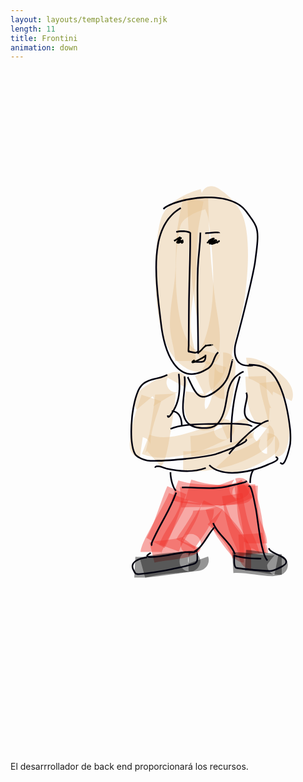 ```yaml
---
layout: layouts/templates/scene.njk
length: 11
title: Frontini
animation: down
---
```


<svg viewBox="0 0 390 844" xmlns="http://www.w3.org/2000/svg" xml:space="preserve" style="fill-rule:evenodd;clip-rule:evenodd;stroke-linejoin:round;stroke-miterlimit:2">
<path d="M9877.99 14317.8c-13.28-1.2-45.55-4.3-49.39-6-42.59-18.7-56.2-51-58-83.8-.6-10.9 47.72-88.8 47.72-88.8l-158.13 59.3c-118.11 15.5-236.76 3.8-355.04 11.5l12.56 194.6c125.12-8.1 250.58 3.6 375.49-13.8 15.57-2.2 194.97-67.4 219.63-81 55.7-30.9 53.11-80.9 52.48-92.4-1.81-33-15.52-65.4-58.3-84.2-4.55-2-30.73-15.2-80.5-1.4l51.48 186Z" style="fill:#ed312b;fill-opacity:.41" transform="translate(-1011.77 -1349.82) scale(.13128)"/><path d="M9201.75 14268.2c-28.41 78.7-176.82 329.3-234.77 450.7-24.12 50.6-33.32 89.5-33.32 105.2h195c0 3.9-1.79 16.1-1.79 16.1s1.04-3 1.73-4.8c37.07-97 223.89-410.5 256.56-501l-183.41-66.2Z" style="fill:#ed312b;fill-opacity:.41" transform="translate(-1011.77 -1349.82) scale(.13128)"/><path d="M9310.52 14344.7c-6.9 63.5-40.4 121.2-75.31 178.8-45.8 75.7-95.6 150.6-124.21 228.8l183.13 67c24.47-66.9 68.71-130.1 107.89-194.8 50.07-82.7 92.46-167.7 102.36-258.7l-193.86-21.1Z" style="fill:#ed312b;fill-opacity:.41" transform="translate(-1011.77 -1349.82) scale(.13128)"/><path d="M9529.4 14337.5c-59.65 125.6-141.79 239.4-206.83 362.3-30.31 57.4 5.87 111.5 13.96 119.9 21.73 22.5 50.53 35.8 89.84 27.8 8.62-1.8 35.47-5.1 61.5-40.2l-156.76-116c23.43-31.7 48.49-33.3 56.25-34.9 39.09-7.9 67.72 5.4 89.32 27.7 7.27 7.5 45.52 55.4 18.28 106.9 66.35-125.5 149.75-241.7 210.6-369.9l-176.16-83.6Z" style="fill:#ed312b;fill-opacity:.41" transform="translate(-1011.77 -1349.82) scale(.13128)"/><path d="M9548.01 14425.2c20.46 68.4 54.4 159 88.49 222.4 13.02 24.2 115.44 170.2 173.27 227.5 39.49 39.2 79.77 49.1 98.22 49.1v-195c10.52 0 44.67 12.7 44.67 12.7s-133.3-166-144.4-186.6c-28.46-53-56.33-128.8-73.41-186l-186.84 55.9Z" style="fill:#ed312b;fill-opacity:.41" transform="translate(-1011.77 -1349.82) scale(.13128)"/><path d="M9701.19 14298.7c19.23 119.8 39.73 243.7 79.96 358.1 25.6 72.8 66.26 134 80.78 211 3.09 16.4 10.69 48.9 24.04 67.9 21.01 30 50.8 47.4 90.27 47.4v-195c36.56 0 79.36 56.7 79.36 56.7s-1.4-9.9-2-13.1c-16.5-87.1-59.55-157.3-88.49-239.6-36.42-103.5-53.98-215.9-71.39-324.3l-192.53 30.9Z" style="fill:#ed312b;fill-opacity:.41" transform="translate(-1011.77 -1349.82) scale(.13128)"/><path d="M9819.98 14189.5c2.03 90.6 29.81 169.4 48.88 257.8 21.94 101.7 33.02 204.9 50.36 307.4 2.93 17.3 8.26 35 14.02 52.6 3.13 9.7 8.07 18.9 8.07 28.4h194.99c0-37.4-18.5-76.5-24.8-113.6-17.8-105.3-29.5-211.4-52-315.9-16.4-76-42.8-143.2-44.6-221.1l-194.92 4.4Z" style="fill:#ed312b;fill-opacity:.41" transform="translate(-1011.77 -1349.82) scale(.13128)"/><path d="m9862.07 14176.4-.13.1c-143.96 25.3-436.95 20.7-571.92-27.1l-65.18 183.7c158.35 56.2 501.95 65.1 670.87 35.4 53.32-9.4 71.91-33 77.73-40.1 28.76-35.4 28.26-70.4 13.16-103.3-6.74-14.7-19.34-33.9-45.53-47.3-11.87-6.1-58.82-14.6-76.71-17.2l-2.29 15.8Zm-.25 1.8c-10.04 6.2-36.01 22.6-39.74 27.2-28.07 34.6-27.48 68.8-12.72 101 2.36 5.1 16.08 17 29.8 28.1l22.66-156.3Z" style="fill:#ed312b;fill-opacity:.41" transform="translate(-1011.77 -1349.82) scale(.13128)"/><path d="M9185.96 14202.7c-65.52 151.8-118.2 349.1-195.92 489l170.46 94.7c80.58-145.1 136.57-349.1 204.5-506.5l-179.04-77.2ZM9355.77 14328.8c198.78 58.8 439.87 95.6 630.74-18.8l-100.19-167.2c-143.74 86-325.5 43.3-475.19-1l-55.36 187Z" style="fill:#ed312b;fill-opacity:.41" transform="translate(-1011.77 -1349.82) scale(.13128)"/><path d="M9843.95 14199.1c-.26 115.3-7.32 223.9 18.7 338.8 8.79 38.7 28.17 83.1 46.07 127.5 10.86 26.9 22.66 53.3 22.66 77.5h195.02c0-38.7-10.7-81.5-26.7-124.5-16-42.8-38.4-86.1-46.9-123.6-22.6-100.1-14.1-194.8-13.8-295.3l-195.05-.4Z" style="fill:#ed312b;fill-opacity:.41" transform="translate(-1011.77 -1349.82) scale(.13128)"/><path d="M9567.36 14563c81.49 79.6 206.28 207.9 231.95 322.7l190.3-42.5c-32.8-146.8-181.88-318-286.02-419.7l-136.23 139.5Z" style="fill:#ed312b;fill-opacity:.41" transform="translate(-1011.77 -1349.82) scale(.13128)"/><path d="M9430.21 14434.3c1.45 20-15.63 43.8-31.37 71.1-41.07 71.1-99.67 146.7-127.77 196.9l170.16 95.2c33.22-59.3 108.23-153.8 148.27-235.2 25.83-52.4 38.08-102.4 35.2-142.1l-194.49 14.1Z" style="fill:#ed312b;fill-opacity:.41" transform="translate(-1011.77 -1349.82) scale(.13128)"/><path d="M9319.15 14721.1c4.35-7.9 16.54-29.2 23.85-36 5.38-4.9 27.64-17.8 27.64-17.8s-2.68 1.1-4.68 2c-102.36 46-238.12 38.4-347.72 65.3l46.43 189.4c120.47-29.6 268.71-26.3 381.23-76.8 34.6-15.6 37.77-26.8 43.22-34.6 3.11-4.4 7.3-10.1 12.64-24.7l-182.61-66.8ZM9871.04 14854.5c80.88-6.4 167.46-7.3 247.16-23l-37.9-191.3c-72.3 14.3-151.03 14.1-224.48 19.9l15.22 194.4Z" style="fill:#ed312b;fill-opacity:.41" transform="translate(-1011.77 -1349.82) scale(.13128)"/><path d="M9386.01 15007.5c-6.58-1.5-24.11-5.7-27.17-7-12.73-5.7-21.54-12.7-27.94-18.9-24.39-23.6-31.04-50.2-29.41-76 1.19-18.8 7.24-40.7 26.86-61.1 3.24-3.4 40.76-25.1 40.76-25.1s-112.06 15.6-126.84 17.4c-118.92 15-237.35 39.7-357.43 33.1l-10.73 194.7c131.81 7.3 261.98-17.8 392.52-34.3 20.81-2.6 151.12-20.8 166.7-27 31.74-12.5 44.53-33.2 50.38-43.6 19.88-35.3 17.56-68.9-2.91-100.7-3.65-5.7-25.64-46-94.79-46v194.5ZM9808.81 15022.6c123.89-6.8 243.49 29.6 366.59 29.6 9.2 0 72-7.5 87.4-14.4 35.9-16 49.1-42.8 54.8-60.3 8.1-24.7 7.1-50-6.2-75.6-5.1-9.9-20.2-42.8-77-54.3l-38.5 191.2c-26.1-5.3-35.9-19.2-40.6-23.8-20.6-20.8-26.8-43.3-27.7-63.3-.8-16.6 69.8-96.7 69.8-96.7s-19.8 2.2-22 2.2c-126.7 0-249.85-36.3-377.35-29.3l10.76 194.7Z" style="fill-opacity:.41" transform="translate(-1011.77 -1349.82) scale(.13128)"/><path d="M8977.19 15067.3c132.6-36.2 278.26-43.2 414.93-55.8 5.82-.6 60.75-3.7 89.62-9.2 22.25-4.2 38.55-11.7 47.12-17 22.5-13.9 33.83-31.7 40.12-46.6 9.97-23.7 10.79-47.8 1.76-72.5l-183.13 67c-11.68-31.9-8.72-63.7 15.73-93.6 6.27-7.7 42.02-28.8 42.02-28.8s-66.46 6.1-71.13 6.5c-147.77 13.6-305.05 22.8-448.42 61.9l51.38 188.1ZM9918.42 14998.6c116.58 6 227.58 40.2 346.58 40.2v-195c-115.6 0-223.3-34.1-336.56-39.9l-10.02 194.7Z" style="fill-opacity:.41" transform="translate(-1011.77 -1349.82) scale(.13128)"/><path d="M9360.72 13274.6c16.87-30.4 14.7-56 10.18-74.2-6.44-25.8-21.16-47.2-46.62-62-12.28-7.1-52.5-22-108.3-2.5-64.04 22.4-208.31 97.6-276.75 155.4-40.25 34.1-59.99 70.4-65.16 94.8-7.72 36.4.76 68.1 23.09 94.9l149.97-124.6c12.12 14.6 18.32 31.1 19.29 49.3.61 11.4-11.22 43.9-11.22 43.9s170.85-110.6 225.15-129.6c2.11-.8 5.55-1.8 5.55-1.8s-30.32.1-37.26-1.8c-34.93-9.5-53.06-31.9-62.84-56.1-7.58-18.8-14.39-46.5 4.44-80.3l170.48 94.6Z" style="fill:#e5c18e;fill-opacity:.41" transform="translate(-1011.77 -1349.82) scale(.13128)"/><path d="M8942.64 13341.5c-47.97 149.5-111.37 317.3-111.37 475.9 0 32.1 10.57 63.4 29.4 84 14.72 16 34.76 29.7 65.18 34.2l28.61-192.9c23.49 3.5 38.7 14.6 50.07 27 11.1 12.1 21.74 28.8 21.74 47.7 0-139.1 59.97-285.2 102.05-416.3l-185.68-59.6Z" style="fill:#e5c18e;fill-opacity:.41" transform="translate(-1011.77 -1349.82) scale(.13128)"/><path d="M9070.07 13339.5c2.15 49.8-60.67 453.6-92.95 551.8-.56 1.7-1.56 4.4-1.56 4.4s14.07-20.4 18.79-24.6l130.54 144.8c7.35-6.6 16.87-17.1 25.23-33.4 7.16-14 17.26-43.5 26.92-84 37.35-156.6 89.98-518.1 87.85-567.4l-194.82 8.4Z" style="fill:#e5c18e;fill-opacity:.41" transform="translate(-1011.77 -1349.82) scale(.13128)"/><path d="M9751.11 13759.1c-6.23 1.5-19.17 4.4-21.03 4.6-30.65 2.6-49.65-8-60.03-14.5-26.47-16.6-39.77-39.7-44.32-66.1-.72-4.2 48.61-101.6 48.61-101.6s-1.42.8-2.4 1.2c-32.5 16.1-179.9 84.3-191.52 88-143.96 45.4-316.35 104.7-463.78 47.7l-70.38 181.8c187.98 72.8 409.29 14.4 592.84-43.5 13.44-4.3 186.49-82.8 220.69-99.9 69.25-34.4 58.66-103.6 58.13-106.7-.57-3.3-40.29-112.7-141.54-70.5l74.73 179.5Z" style="fill:#e5c18e;fill-opacity:.41" transform="translate(-1011.77 -1349.82) scale(.13128)"/><path d="M9411.93 13924.7c207.95-9.7 384.6-121.6 579.69-178.8l-54.91-187.1c-180.26 52.9-341.64 162.2-533.78 171.1l9 194.8ZM9922.03 13170.5c2.41 72.8 9.1 254.3 56.31 359.4 35.46 79.1 93.06 123.7 162.46 127.6l10.8-194.7c5.8.3 15.4 5.6 15.4 5.6s-16.1-29.5-21.9-49.6c-25.1-86.6-26.5-203.6-28.2-254.7l-194.87 6.4Z" style="fill:#e5c18e;fill-opacity:.41" transform="translate(-1011.77 -1349.82) scale(.13128)"/><path d="M10054.5 13231.8c10.9 99.8 44 196.6 67.6 294.3 18.7 77.3 31.6 155.3 7.9 237.4-1.3 4.6-4.6 18.3-4.6 18.3s45.6-47.8 75.6-47.8v195c36.6 0 67.6-15.8 90.1-47 12.7-17.6 21.5-47.9 26.3-64.4 33.6-116.7 20.8-227.6-5.8-337.4-21.6-89.5-53.3-178-63.2-269.5l-193.9 21.1Z" style="fill:#e5c18e;fill-opacity:.41" transform="translate(-1011.77 -1349.82) scale(.13128)"/><path d="M9647.47 14025.1c35.89 39.2 107.52 60.8 197.53 43.2 130.95-25.6 312.3-125.1 359.9-174.2 40.2-41.5 40.4-84.2 34.8-108.2-7.5-31.7-31.1-82-112.7-82v195c-24.3 0-37.7-11.7-46.1-18.6-17-13.8-26.6-30.8-31.1-49.8-3.6-15.6 15.1-72.1 15.1-72.1s-130.36 81.6-216.97 108.2c-30.06 9.2-76.9 13.6-76.9 13.6s15.19 7.6 20.36 13.3l-143.92 131.6Z" style="fill:#e5c18e;fill-opacity:.41" transform="translate(-1011.77 -1349.82) scale(.13128)"/><path d="M9334.24 14068.8c260.8 3.2 536.05-55.1 755.56-203.2 16.9-11.4 72.3-57.4 90.3-94.1 14.6-29.7 16.1-58.7 9.7-83.6-5.9-22.6-18.1-44-41-61.6l-119 154.5c-22-17-30.47-38.5-31.36-61.4-.43-11.2 9.46-38.8 9.46-38.8s-22.54 20.2-27.16 23.4c-186.88 126-422.04 172.6-644.07 169.8l-2.43 195ZM9546 13478.7l-1.15-2.7c-16.83-47.9.34-91.9 7.12-138.8l-192.99-27.9c-11.29 78.2-26.1 151.8 1.92 231.4 31.23 88.7 90.34 126.3 149.61 135.9 78.94 12.8 174.33-33.1 226.23-121.5 66.63-113.3 81.66-292.8 89.37-422.4 1.6-26.9 7.48-81.3-3.31-111.6-17.28-48.4-51.69-78.8-111.08-78.8v195c-28 0-46.67-12.4-60.38-29.3-6.59-8.1-15.03-33.4-15.03-33.4s-4.2 35.5-4.86 46.5c-6.09 102.3-10.2 245.7-62.83 335.2-4.89 8.4-15.41 17.1-22.62 22.4Z" style="fill:#e5c18e;fill-opacity:.41" transform="translate(-1011.77 -1349.82) scale(.13128)"/><path d="M9534.91 13338.6c98.01-48.8 175.73-153.1 206.92-257.4l-186.83-55.8c-16.54 55.3-55.02 112.7-107 138.6l86.91 174.6Z" style="fill:#e5c18e;fill-opacity:.41" transform="translate(-1011.77 -1349.82) scale(.13128)"/><path d="m9510.81 11438.4-10.21-36.9c-85.21 23.6-182.57 63.2-255.79 120.4-59.23 46.3-103.28 103.9-122.53 171.6-51.96 182.6-89.85 765.4 31.28 1113.4 63.71 183.1 173.67 303.1 323.11 319 35.32 3.8 70.55-4.6 103.23-24.5-1.8 20.2-2.91 39.6-3.21 57.6-1.07 64.5 9.68 116.4 26.97 148.3 26.83 49.4 67.52 73.2 119.43 73.2v-195c14.39 0 26.58 4.7 37.09 12.4 5.5 4.1 15.61 17.7 15.61 17.7s-4.87-72.1.7-122.7c17.68-160.7 74.63-369.3 86.3-408.8 40.62-137.1 78.92-394.2 83.27-626.1 3.08-163.6-12.11-314.9-49.98-409.2-29.94-74.5-101.12-157-163.81-207.3-4.37-3.6-42.61-33.2-65.54-47-15.48-9.4-29.13-14.4-37.41-16.5-56.03-14.4-88.89 14-105.79 37.1-1.27 1.7-7.77 9.8-12.72 23.3Zm33.12 153.6c-50.61 14.5-106.41 35.7-153.53 65.6-36.8 23.4-69.67 51-80.56 89.2-40.07 140.9-69.5 546.2-8.86 856.2 18.7 95.7 45.54 182 85.86 245.7 25.62 40.5 55.98 71.5 96.58 80.9 7.64-10.4 24.12-33.7 32.84-52.5 42.05-90.7 66.04-215.4 73.08-255.9 53.64-308.4 25.27-638.3-17.58-946.5-1.99-14.3-14.56-48.7-27.83-82.7Z" style="fill:#e5c18e;fill-opacity:.41" transform="translate(-1011.77 -1349.82) scale(.13128)"/><path d="M9495.54 12915c9.26-11 35.76-42.2 41.4-45.1 22.11-11.3 43.41-12.7 63.3-8.7 14.32 2.9 75.87 80.7 75.87 80.7s5.59-104.6 5.8-116.7c2.21-124-26.64-241-42.8-363.3-42.9-324.5-63.1-648.2-68.17-976.1l-194.97 3c5.18 335.5 25.93 666.7 69.82 998.7 14.89 112.5 43.18 220.1 41.15 334.3-.26 14.7-7.61 115.5-4.69 140.9 3.59 31.2 17.25 49.2 24.27 57.4 16.65 19.3 36.07 28.4 54.97 32.2 11.39 2.4 94.9 12.2 120.93-89.4l-186.88-47.9Z" style="fill:#e5c18e;fill-opacity:.41" transform="translate(-1011.77 -1349.82) scale(.13128)"/><path d="M9335.72 11480.8c-24.02 124.3-52.35 244.4-62.53 371.7-9.96 124.5-2.8 249.8-14.79 374.1-15.79 163.7-54.67 323.4-46.56 489 5.11 104.2 47.54 202.5 47.54 307.6h195c0-108.3-42.51-209.7-47.77-317.1-7.65-156.2 31-306.4 45.89-460.7 12.09-125.4 5.02-251.8 15.07-377.3 9.6-120 36.97-233.1 59.61-350.3l-191.46-37ZM9953.77 13186c-1.93.2-6.43.3-6.43.3s25.54 7.3 41.92 14.9c46.54 21.5 101.14 57.4 142.84 94.9 20.8 18.6 46.6 53.1 46.6 53.1s-.4-26.6 4.9-37.1l174.1 87.9c25.5-50.6 15.3-129.7-50.7-204.4-61.1-69.2-169-143.5-252.3-178.7-50.7-21.4-95.95-28.1-125.61-24.4l24.68 193.5Z" style="fill:#e5c18e;fill-opacity:.41" transform="translate(-1011.77 -1349.82) scale(.13128)"/><path d="M9309.66 11573.4c-128.68 75.1-192.78 202.3-219.79 355.1-40.02 226.3 1.57 509.3 31.37 759.6 13.52 113.6 49.12 263.4 118.47 361.5 35.48 50.2 79.79 87 134.16 99.5 54.18 12.5 118.63.9 194.7-46.6 32.88-20.5 47.44-50.1 59.62-80.3 11.18-27.7 20.11-55.8 42.43-76l-10.05-11.1c-24.04 21.7-34.25 51.7-46.29 81.5-11.05 27.4-23.82 54.6-53.65 73.2-71.73 44.8-132.32 56.4-183.4 44.7-50.89-11.7-92.06-46.6-125.27-93.6-68.01-96.2-102.57-243.2-115.82-354.6-29.63-248.9-71.28-530.1-31.49-755.2 26.19-148.2 87.77-271.9 212.58-344.8l-7.57-12.9Z" style="fill:#00000f" transform="translate(-1011.77 -1349.82) scale(.13128)"/><path d="M9851.11 13094.1c-49.52 9.9-81.95-.2-102.75-21-19.14-19.1-28.18-47.1-31.94-75.3-5.81-43.7 1.02-88.2 4.9-104.8 32-136.7 137.17-647.2 152.89-786.5 22.83-202.2 27.1-280 6.63-344.6-13.65-43.1-38.38-80.5-76.51-144.9-70.68-119.4-219.4-149.4-359.18-137.2-83.17 7.3-163.06 29.3-220.94 55.5-39.51 17.9-68.88 38.1-82.66 56.6l9.28 10.3c12.92-17.4 40.69-35.7 77.74-52.5 56.96-25.8 135.61-47.5 217.47-54.6 135.3-11.8 279.72 15.3 348.14 130.9 37.26 63 61.64 99.3 74.98 141.4 20.02 63.2 14.96 139.2-7.36 337-15.67 138.9-120.61 648-152.53 784.4-4.12 17.6-11.4 65-5.22 111.5 4.24 31.8 14.79 63.1 36.38 84.6 22.84 22.9 58.3 35.1 112.68 24.4l-2-15.2Z" style="fill:#00000f" transform="matrix(.1572 0 0 .1286 -1248.436 -1319.724)"/><path d="M9198.59 13541.7c-.27-1.6-.53-3.8-.53-5.8h-15c0 6.6.91 11.3 2.19 14.3 1.57 3.6 3.85 5.7 6.27 6.9 3.66 1.8 8.48 1.6 13.78-1.8 4.97-3.1 11.15-9.7 17.37-17.9 13.15-17.4 27.12-41.9 31.24-49 62.85-107.1 58.73-226.9 47.64-345.4l-14.93 1.4c10.79 115.4 15.55 232.2-45.64 336.5-4.08 6.9-18.06 31.5-31.03 48.4-3.61 4.7-7.11 8.8-10.27 11.5-.33.3-.7.6-1.09.9ZM9340.66 13168.8c12.44 87.3-17.23 205.9-14.6 304.1 1.37 51.1 11.42 96.7 39.17 130.5 27.82 33.8 73.53 56 147.16 59 61.64 2.5 124.81-3.4 164.85-56.1 58.17-76.6 64.44-174.1 82.44-264.3 17.33-86.9 45.96-167 148.59-212.7l-6.1-13.7c-108.07 48.1-138.95 131.9-157.2 223.4-17.56 88.1-22.92 183.5-79.68 258.2-36.86 48.6-95.54 52.5-152.3 50.2-67.96-2.7-110.5-22.3-136.18-53.6-25.77-31.3-34.49-73.9-35.76-121.3-2.64-98.8 26.97-218.1 14.46-305.9l-14.85 2.2Z" style="fill:#00000f" transform="translate(-1011.77 -1349.82) scale(.13128)"/><path d="M9862.96 13165.4c-64.82 204.5-83.97 409.5-83.97 623.3h15c0-212.3 18.92-415.7 83.27-618.7l-14.3-4.6ZM9371.37 13177c29.5 59.4 51.51 108.8 75.34 142.2 16.9 23.6 34.9 39.4 56.56 45.7 35.1 10.3 81.06-4.4 150.41-55.3 67.12-49.4 106.3-103.6 127.24-184 8.26-31.8 16.45-63.6 22.86-95.8.56-2.8 2.71-11.9 2.71-11.9s-1.81 2.4-2.18 2.7c-.89.7-1.79 1.1-2.61 1.3-2.66.7-5.2.2-7.39-2.2-.36-.4-1.82-1.5-1.82-4.2h15c0-7.1-5.59-8.2-6.67-8.3-1.76-.3-5.14-.2-7.51 3.6-.33.5-.88 1.7-1.37 3.4-.91 3.1-2.29 9.7-2.87 12.7-6.35 31.8-14.47 63.4-22.66 94.9-20 76.8-57.51 128.6-121.62 175.7-32.54 23.9-59.47 39.6-82.4 48.1-21.6 8-39.4 9.5-54.91 4.9-18.74-5.5-33.93-19.6-48.57-40-23.48-32.9-45.04-81.7-74.11-140.1l-13.43 6.6ZM9395.45 11819.5c-.15 2.7-.46 8.6-.46 9.5 0 256.6-13.53 511.8-13.53 768.6 0 91.9-1.43 183.9-1.43 275.8 0 6.3-2.73 48.4-1.71 58.3.5 4.9 3.1 7.1 4.1 7.7 1.75 1.1 3.59 1.4 5.51 1 1.33-.3 3.02-.9 4.54-2.8.51-.6 1.31-1.8 1.99-3.9.65-2 1.51-5.7 2.58-11.5l-4-.8c.19-15.6 1.99-43 1.99-48 0-91.9 1.43-183.9 1.43-275.8 0-256.8 13.53-512 13.53-768.6 0-1.4.83-8.9.47-12.5-.34-3.4-1.88-5.6-2.95-6.5-10.76-9.8-31.09-15.4-53.71-17.5-32.18-2.9-68.91.8-85.94 6l4.4 14.4c15.89-4.9 50.16-8.2 80.17-5.4 17.53 1.6 33.64 5 43.02 12Z" style="fill:#00000f" transform="translate(-1011.77 -1349.82) scale(.13128)"/><path d="M9384.13 12941.2c14.32-.1 38.34 8.7 58.26 10.3 16.74 1.3 30.77-2.4 37.75-14.9l-13.09-7.3c-4.22 7.6-13.33 8-23.46 7.2-20.35-1.6-44.92-10.4-59.55-10.3l.09 15Z" style="fill:#00000f" transform="translate(-1011.77 -1349.82) scale(.13128)"/><path d="M9490.59 11811.6c-1.27 114-20.81 226.9-24.49 341-8.65 267.6 3.53 535.5 3.53 802.8h15c0-267.1-12.18-534.8-3.54-802.3 3.69-114.2 23.22-227.3 24.5-341.3l-15-.2Z" style="fill:#00000f" transform="translate(-1011.77 -1349.82) scale(.13128)"/><path d="M9535.82 11759c9.44-2.2 68.15-27.6 102.52-36.9 5.68-1.5 10.63-2.6 14.47-2.9 1.56-.1 3.71 0 3.71 0s-1.51-1-1.92-1.6c-.46-.8-.77-1.6-.77-2.6h15c0-4.5-2.18-7.9-6.74-9.7-2.82-1.2-7.58-1.6-13.79-.7-29.71 4.4-105.11 37.2-115.94 39.8l3.46 14.6Z" style="fill:#00000f" transform="rotate(15.733 5599.619 -2785.02) scale(.13128)"/><path d="M9538.59 12964c.81 23.5-1.09 38.5-6.95 47.8-6.2 9.9-17.03 12.1-32.25 12.6-18.2.7-42.05-1.7-72.04-1.7v15c36.53 0 64.08 3.4 83.54.9 15.39-2 26.3-7.4 33.46-18.8 6.91-11 10.19-28.6 9.23-56.4l-14.99.6ZM9923.56 13769.1c-.28.6-.71 1.3-1.14 1.9-1.68 2.2-4.19 4.5-7.35 6.9-49.33 38.8-241.34 106.7-270.03 115.3-110.83 33.2-533.49 76.7-647.46 60.5-19-2.7-49.36-12.7-74.29-26.9-15.87-9.1-29.62-19.7-36.11-31.4-34.92-62.9-40.47-197.5-27.59-328.1 12.87-130.5 44.12-257.3 85.02-304.6 30.88-35.7 72.21-50.3 114.93-61.5 44.81-11.6 91.18-19.5 129.97-41.2l-7.32-13.1c-37.72 21.1-82.88 28.5-126.43 39.8-45.64 11.9-89.51 28.1-122.49 66.2-42.07 48.6-75.37 178.7-88.61 312.9-13.23 134.2-6.46 272.3 29.41 336.9 7.58 13.7 23.24 26.5 41.8 37.1 26.7 15.2 59.25 25.9 79.6 28.8 115.1 16.3 541.96-27.5 653.88-61.1 29.24-8.7 224.72-78.3 274.99-117.8 6.32-4.9 10.57-9.6 12.62-13.7 2.26-4.5 2.4-8.6 1-12.2-1.31-3.4-4.22-6.7-9.64-9.2l-6.17 13.7c.47.2 1.01.6 1.41.8Z" style="fill:#00000f" transform="translate(-1011.77 -1349.82) scale(.13128)"/><path d="M9227.63 13502.9c68.61 2 87.81 67.8 87.81 131.9h15c0-72.5-24.85-144.6-102.37-146.9l-.44 15Z" style="fill:#00000f" transform="translate(-1011.77 -1349.82) scale(.13128)"/><path d="M9218.74 13670.3c122.8-52.2 342.69-45.1 472.7-47.9 93.27-2 197.62-.2 251.84 9.7 10.93 2 19.72 4.3 25.75 7 1.9.9 3.48 1.8 4.66 2.8.44.3 1.01 1 1.01 1s-.08-.3-.08-.5h15c0-3.9-1.61-7.7-5.32-11.2-3.45-3.2-9.27-6.3-17.28-8.8-44.83-14.3-167.7-17.3-275.9-15-131.55 2.8-353.99-3.7-478.25 49.1l5.87 13.8ZM9923.31 13325.1c6.25 11 7.22 24.7 5.9 40.1-2.17 25.2-10.71 54.5-16.45 84-7.62 39.1-10.07 78.4 10.38 109.8 20.23 31.1 63.3 55.3 148.66 62.8l1.3-15c-78.47-6.8-118.79-27.3-137.38-55.9-18.38-28.3-15.08-63.7-8.23-98.9 5.84-30 14.45-59.8 16.67-85.6 1.6-18.6-.19-35.3-7.81-48.7l-13.04 7.4ZM9953.43 13064.9c62.97 3.5 117.77 5 171.67 41.6 56 38.1 97.8 108.6 129.2 189.3 47.8 122.9 71.2 269.7 81.6 366 .8 7.6 1.7 15.1 2.1 22.7 2.4 39 3.4 80.8-.7 119.7-1.1 10.4-24.2 123.8-52.5 167.4-3.2 4.9-6.4 8.8-9.7 11.4-2.1 1.6-4.1 2.7-6.2 2.4-3.6-.5-6.6-3.9-10.2-9.6l-12.7 7.9c6.8 11 14.2 15.7 21.1 16.6 4.7.6 9.5-.5 14.2-3.4 5.4-3.3 10.8-9.2 16-17.1 29.5-45.3 53.8-163.2 54.9-174 4.2-39.7 3.2-82.4.8-122.2-.5-7.8-1.3-15.6-2.2-23.4-10.5-97.4-34.3-245.7-82.5-369.8-32.6-83.9-76.6-156.7-134.8-196.3-56.3-38.3-113.4-40.5-179.23-44.2l-.84 15Z" style="fill:#00000f" transform="translate(-1011.77 -1349.82) scale(.13128)"/><path d="M9576.51 14010.7c53 52.8 131.99 73.4 217.16 74.3 125.8 1.3 265.03-40.3 350.93-81.2 15.4-7.3 58.2-22.4 77.3-38.9 8.6-7.4 12.6-15.6 11.5-23.2-1.1-7.2-7-15.2-22.1-22l-6.1 13.7c4.8 2.2 8.4 4.4 10.8 6.6 1.4 1.4 2.3 2.6 2.5 3.9.2 1.2-.2 2.3-.9 3.4-1.2 2.1-3.2 4.2-5.5 6.3-18.2 15.7-59.3 29.7-73.9 36.6-84.3 40.2-220.94 81.1-344.37 79.8-80.99-.8-156.34-19.7-206.73-69.9l-10.59 10.6ZM10138.9 13578c-29.4 3.6-70.8 27.1-115.7 60.9-102.28 76.8-223.64 205.8-261.14 256.3l12.05 9c37.06-50 157.03-177.4 258.09-253.3 42.2-31.8 80.9-54.7 108.6-58l-1.9-14.9ZM9079.29 14029.8c.26-4.1 3.44-5.7 7.61-6.4 4.75-.7 10.56-.4 16.92.6 26.89 4 62.25 18.7 73.87 21.3 120.96 26.4 256.08 38.1 374.04-6.7l-5.33-14c-115.27 43.8-247.31 31.9-365.51 6-11.77-2.5-47.6-17.3-74.83-21.4-10.34-1.6-19.59-1.6-26.38.5-9.05 2.9-14.72 8.9-15.36 19.2l14.97.9ZM9208.31 14071.1c-.98 25.3 5.81 73.6 18.87 114.7 8.99 28.3 21.14 53.2 35.31 65.8l9.94-11.3c-12.66-11.2-22.92-33.7-30.95-59-12.48-39.3-19.12-85.4-18.18-109.6l-14.99-.6Z" style="fill:#00000f" transform="translate(-1011.77 -1349.82) scale(.13128)"/><path d="M9989.61 14049.2c-22.11 32.3-29.92 85.4-29.92 124.4h15c0-36.3 6.72-85.9 27.31-116l-12.39-8.4ZM9925.24 14154.5c-2.31.9-11.89 4.5-22.45 7.5-52.42 14.8-166.35 39.9-174.5 41.4-131.98 24.8-271.04 1.7-404.64 4.5l.31 15c134.42-2.9 274.32 20.1 407.1-4.8 9.4-1.7 158.32-34.5 194.59-47.5 3.85-1.4 6.62-2.7 8.18-3.6 1.96-1.3 3.02-2.6 3.58-3.6 1.61-2.8 1.37-5.4.13-7.8-.64-1.1-1.67-2.4-3.52-3.4-1.23-.6-4.05-1.4-8.78-1.4v3.7Zm0 .5c-.52.7-1.25 1.7-1.41 2.2-.47 1.4-.45 2.8-.1 4.1.26.9.71 1.8 1.44 2.7h.07v-9ZM9262.78 14260.8c-56.77 156.4-147.23 291.8-216.19 441.5-3.1 6.8-14.56 29.1-16.34 45.2-1.1 9.8 1.46 17.6 7.58 21.8l8.42-12.4c-.96-.7-1.06-1.9-1.19-3.2-.31-3.1.25-6.7 1.18-10.5 3.31-13.6 11.54-29.3 13.98-34.6 69.13-150.1 159.74-285.9 216.66-442.6l-14.1-5.2ZM9440.99 14828.2c41.44-19.3 74.75-60.8 105.35-106.2 29.55-43.9 56.66-91.3 87.15-124l-10.98-10.3c-30.96 33.2-58.61 81.3-88.62 125.9-28.96 43-60.01 82.8-99.22 101l6.32 13.6Z" style="fill:#00000f" transform="translate(-1011.77 -1349.82) scale(.13128)"/><path d="M9610.87 14554.2c23.48 57 65.86 103.4 107.33 149.6 40.2 44.8 79.55 89.4 98.24 144.3l14.2-4.9c-19.33-56.7-59.7-103-101.28-149.4-40.32-44.9-81.79-89.8-104.62-145.3l-13.87 5.7ZM9960.85 14212.1c.29.4.57.8.81 1.1 2.74 4.4 5.53 10.8 8.4 18.6 19.94 54.7 41.24 175.1 42.44 180.3 12.8 56.7 32.6 253 64 381.5 8.2 33.6 17.2 62.6 27 83.5 7.1 15 14.8 26 22.7 32.1l9.1-11.9c-6.5-5-12.4-14.3-18.2-26.6-9.5-20.1-18.1-48.2-26-80.7-31.4-128.3-51.2-324.5-64-381.2-1.3-6.1-29.81-165-51.99-202.3-2.75-4.6-5.61-7.7-8.19-9.4-3.27-2.1-6.51-2.5-9.59-1.6-3.41.9-7.44 3.9-10.41 11l13.82 5.8.11-.2ZM9003.97 14860.4c.85-1.1 2.18-2.7 3.62-3.9 5.17-4.5 13.55-9.9 25.76-16.5l-7.09-13.2c-19.58 10.5-30.27 18.8-34.65 24.9-3.28 4.5-3.94 8.6-3.33 11.9.61 3.4 2.57 6.5 6.18 8.9 3.17 2.1 8.08 3.9 14.4 4.9 31.81 5.3 105.82-4.4 129.5-7.7 72.11-10 143.35-27.2 215.4-36.5 15.26-1.9 57.75 3.5 86.23-1 14.97-2.3 26.32-7.8 31-16.2 1.42-2.6 1.3-1.3 2.62-4.9l-14.09-5.2c-.76 2.1-.82 1.3-1.65 2.8-1.74 3.2-5.51 4.9-10.13 6.4-6.22 2-13.95 3-22.28 3.6-27.24 1.7-60.47-2-73.62-.3-72.09 9.2-143.38 26.5-215.53 36.5-22.86 3.1-94.29 12.8-124.99 7.7-2.69-.4-5.65-1.5-7.35-2.2ZM9813.69 14864.6c83.71 24.6 171.06 29.5 258.01 29.5v-15c-85.52 0-171.44-4.7-253.78-28.9l-4.23 14.4Z" style="fill:#00000f" transform="translate(-1011.77 -1349.82) scale(.13128)"/><path d="M8992.84 14868c-28.33 3.7-72.35 12.9-103.6 31.7-20.22 12.2-35.12 28.4-38.74 49.3-2.41 13.9.1 30.1 9.98 48.6 3.26 6.2 9.4 20 16.18 29.1 3.8 5.1 8.01 8.7 11.92 10.2 4.69 1.9 13.12 2.9 24.66 2.9 24.17 0 63.44-4.2 110.12-10.9 155.07-22.2 392.24-72.7 428.3-92.2 14.4-7.8 20.72-20.3 23.23-34.5 2.19-12.4 1.3-26.1 1.3-38 0-2.7-.77-10.4-.89-17.7-.06-3.8.7-9.8.7-9.8s-1.09 1.3-1.61 1.6c-.86.5-1.8.8-2.83.8v-15c-4.03 0-7.94 2.2-9.82 8-2.51 7.6-.55 27.2-.55 32.1 0 11.1.97 23.8-1.07 35.3-1.72 9.8-5.7 18.7-15.59 24-35.62 19.2-270.08 68.6-423.29 90.6-45.8 6.5-84.32 10.7-108.02 10.7-8.98 0-15.58-.4-19.22-1.8-2.77-1.1-5.18-4.8-7.78-8.9-5.28-8.2-9.86-18.5-12.5-23.5-7.94-14.9-10.38-27.8-8.44-39 2.91-16.8 15.49-29.3 31.7-39.1 29.49-17.7 71.11-26.1 97.84-29.7l-1.98-14.8ZM9837.5 14966.5c-8.65-8-11.56-22.2-12.86-37.8-2.3-27.7 1.41-59.9-1.37-78.4l-14.83 2.2c2.75 18.3-1.02 50.1 1.25 77.5 1.72 20.6 7.07 38.7 18.97 48.7.73.6 2.38 1.7 5.17 2.4 4.98 1.4 17.01 3.3 33.72 5.4 81.56 10.4 277.05 27.4 294.95 24.6 19.6-3 76-24.8 112.8-46.5 16.9-9.9 29.7-20.2 34.1-28.3 8.7-15.9 6.2-30.2-3.5-43.3-8.4-11.4-22.8-22-39.9-31.9-28.9-16.6-65.5-31.5-90.1-46.8-7.6-4.7-14-9.4-18.5-14.3-3.4-3.7-5.6-7.4-5.6-11.3h-15c0 11.3 8.4 22.6 23 32.9 18.4 13.1 46.8 25.8 73.6 39.2 21.3 10.6 41.5 21.7 54.3 34.1 10.5 10.2 15.6 21.3 8.6 34.2-3.7 6.7-14.7 14.4-28.6 22.6-35.1 20.6-88.8 41.7-107.5 44.6-17.6 2.7-210.34-14.4-290.75-24.7-15.5-1.9-29.29-4.6-31.95-5.1Z" style="fill:#00000f" transform="translate(-1011.77 -1349.82) scale(.13128)"/><path d="M208.894 206.11c-.914.59-5.916 3.793-6.79 4.2l.834 1.786c.49-.223 2.084-1.195 3.665-2.18.08.105.172.171.264.237l.055.026c-.685.748-1.308 1.51-1.557 2.048-.215.473-.227.893-.14 1.195.102.354.326.643.726.814 1.072.472 2.27.328 3.444-.171.436-.197.87-.433 1.29-.696.161.499.481.853.846 1.037.553.263 1.505.276 2.428-.984.58-.801.468-1.392.258-1.76a1.338 1.338 0 0 0-.438-.472l.035-.026c.48-.5.251-.998.16-1.169-.048-.079-.451-.787-1.304-.407-.45.197-.818.46-1.111.749a.931.931 0 0 0-.26-.329 1.045 1.045 0 0 0-.651-.25c-.103 0-.285.027-.521.093l-.012-.013h-.008c.973-.565 1.772-1.353 1.917-1.589a.996.996 0 0 0 .143-.735.955.955 0 0 0-.541-.722 1.062 1.062 0 0 0-.654-.079 1.69 1.69 0 0 0-.3.131 1.109 1.109 0 0 0-.112-.55.961.961 0 0 0-.566-.474c-.06-.026-.36-.144-.811.08-.041.025-.145.091-.29.21ZM244.417 211.807l-.41.236-.224.118-.108.066c-.18.105-.27.158-.286.158-.23.144-.3.275-.31.301a.902.902 0 0 0-.091.933c.109.262.34.603.91.603.014 0 .192.027.461-.118l.308-.17a20.296 20.296 0 0 1 1.582-.827c-.317.288-.532.564-.614.735-.116.25-.13.472-.105.643.032.223.13.433.292.59.147.158.402.342.858.342a6.64 6.64 0 0 0 1.45-.17c.189.301.492.564.969.708.01.013.299.092.766-.052a73.416 73.416 0 0 0 5.765-2.14c.038.066.085.144.14.21.166.21.453.433.99.433v-1.155l.17-.079c.098-.052.197-.092.294-.144l.194-.105a.926.926 0 0 1 .07.275c.007.092-.053.342-.053.342s1.32-1.287 1.493-1.484a.97.97 0 0 0 .15-1.194c-.14-.25-.375-.473-.813-.5-.057 0-.347 0-.814.29-1.03.656-2.67 1.365-4.225 1.969l.338-.223c.208-.132.586-.25.916-.381.366-.144.693-.302.891-.46.32-.249.464-.55.503-.813.05-.329-.01-.723-.427-1.09-.602-.525-1.482-.657-2.482-.355-.597.171-1.25.512-1.88.933l-.281.013c.79-.512 1.398-.946 1.613-1.182.443-.499.35-.971.254-1.195a1.014 1.014 0 0 0-.671-.603c-.449-.132-1.227-.066-2.128.249-1.652.564-3.861 1.851-4.783 2.77-.422.42-.625.84-.67 1.142-.02.131-.02.263-.002.38ZM238.355 354.483c-2.254 1.3-6.592 3.728-9.6 5.028-.303.131-.594.25-.874.355.33-.315.595-.63.74-.946l-1.781-.84c-.14.302-.537.578-.915.867-.579.446-1.17.88-1.468 1.234-.426.499-.471 1.01-.33 1.404.1.276.31.565.771.775.21.092.498.157.863.144.47-.026 1.162-.197 1.998-.485 4.22-1.484 12.66-6.263 13.416-6.958a1.09 1.09 0 0 0 .354-.604c.087-.473-.088-.801-.45-1.037-.121-.066-.332-.184-.66-.145-.175.013-.87.263-2.204.92l.14.288ZM242.214 339.53c-2.082 1.155-3.676 2.849-5.222 4.556-1.41 1.549-2.777 3.124-4.544 4.187l1.019 1.68c1.93-1.168 3.444-2.848 4.983-4.555 1.405-1.549 2.832-3.098 4.721-4.148l-.957-1.72Z"/><path d="M240.8 341.891c1.613-.092 8.665-.84 9.233-.984.949-.237.773-1.143.719-1.3-.025-.066-.227-.657-1.028-.657v1.97c-.277 0-.403-.132-.437-.158a.943.943 0 0 1-.39-.486c-.106-.302-.109-.656.194-.984.048-.053.455-.289.455-.289s-7.317.827-8.867.919l.12 1.97Z"/>
</svg>

El desarrrollador de back end proporcionará los recursos.